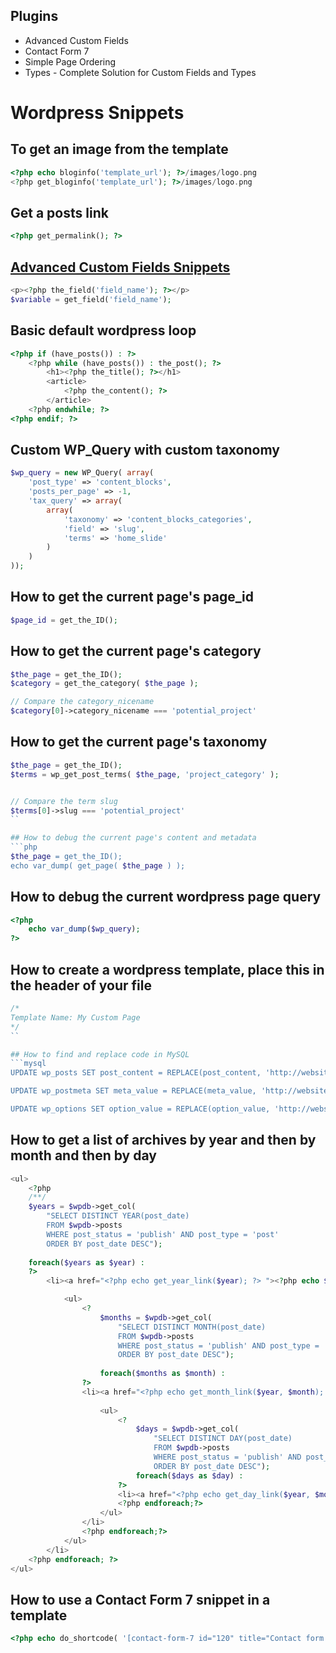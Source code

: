 ## Plugins
* Advanced Custom Fields
* Contact Form 7
* Simple Page Ordering
* Types - Complete Solution for Custom Fields and Types

# Wordpress Snippets

## To get an image from the template
```php
<?php echo bloginfo('template_url'); ?>/images/logo.png
<?php get_bloginfo('template_url'); ?>/images/logo.png
```


## Get a posts link
```php
<?php get_permalink(); ?>
```

## [Advanced Custom Fields Snippets](http://www.advancedcustomfields.com/resources/getting-started/code-examples/)
```php
<p><?php the_field('field_name'); ?></p>
$variable = get_field('field_name');
```

## Basic default wordpress loop
```php
<?php if (have_posts()) : ?>
    <?php while (have_posts()) : the_post(); ?>
        <h1><?php the_title(); ?></h1>
        <article>
            <?php the_content(); ?>
        </article>
    <?php endwhile; ?>
<?php endif; ?>
```

## Custom WP_Query with custom taxonomy
```php
$wp_query = new WP_Query( array(
    'post_type' => 'content_blocks',
    'posts_per_page' => -1,
    'tax_query' => array(
        array(
            'taxonomy' => 'content_blocks_categories',
            'field' => 'slug',
            'terms' => 'home_slide'
        )
    )
));
```

## How to get the current page's page_id
```php
$page_id = get_the_ID();
```

## How to get the current page's category
```php
$the_page = get_the_ID();
$category = get_the_category( $the_page );

// Compare the category_nicename
$category[0]->category_nicename === 'potential_project'
```

## How to get the current page's taxonomy
```php
$the_page = get_the_ID();
$terms = wp_get_post_terms( $the_page, 'project_category' );


// Compare the term slug
$terms[0]->slug === 'potential_project'
``

## How to debug the current page's content and metadata
```php
$the_page = get_the_ID();
echo var_dump( get_page( $the_page ) );
```

## How to debug the current wordpress page query
```php
<?php
    echo var_dump($wp_query);
?>
```

## How to create a wordpress template, place this in the header of your file
```php
/*
Template Name: My Custom Page
*/
``

## How to find and replace code in MySQL
```mysql
UPDATE wp_posts SET post_content = REPLACE(post_content, 'http://website.local.com', 'http://www.website.com')

UPDATE wp_postmeta SET meta_value = REPLACE(meta_value, 'http://website.local.com', 'http://www.website.com')

UPDATE wp_options SET option_value = REPLACE(option_value, 'http://website.local.com', 'http://www.website.com')
```

## How to get a list of archives by year and then by month and then by day
```php
<ul>
    <?php
    /**/
    $years = $wpdb->get_col(
        "SELECT DISTINCT YEAR(post_date)
        FROM $wpdb->posts 
        WHERE post_status = 'publish' AND post_type = 'post'
        ORDER BY post_date DESC");
    
    foreach($years as $year) :
    ?>
        <li><a href="<?php echo get_year_link($year); ?> "><?php echo $year; ?></a>

            <ul>
                <?
                    $months = $wpdb->get_col(
                        "SELECT DISTINCT MONTH(post_date)
                        FROM $wpdb->posts
                        WHERE post_status = 'publish' AND post_type = 'post' AND YEAR(post_date) = '" . $year . "' 
                        ORDER BY post_date DESC");
                    
                    foreach($months as $month) :
                ?>
                <li><a href="<?php echo get_month_link($year, $month); ?>"><?php echo date( 'F', mktime(0, 0, 0, $month) );?></a>
                
                    <ul>
                        <?
                            $days = $wpdb->get_col(
                                "SELECT DISTINCT DAY(post_date) 
                                FROM $wpdb->posts 
                                WHERE post_status = 'publish' AND post_type = 'post' AND MONTH(post_date) = '".$month."' AND YEAR(post_date) = '".$year."' 
                                ORDER BY post_date DESC");
                            foreach($days as $day) :
                        ?>
                        <li><a href="<?php echo get_day_link($year, $month, $day); ?>"><?php echo $day;?></a></li>
                        <?php endforeach;?>
                    </ul>
                </li>
                <?php endforeach;?>
            </ul>
        </li>
    <?php endforeach; ?>
</ul>
```

## How to use a Contact Form 7 snippet in a template
```php
<?php echo do_shortcode( '[contact-form-7 id="120" title="Contact form 1"]' ); ?>
```
